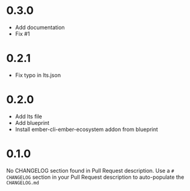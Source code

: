 # 0.3.0
* Add documentation
* Fix #1 


# 0.2.1
* Fix typo in lts.json



# 0.2.0
* Add lts file
* Add blueprint
* Install ember-cli-ember-ecosystem addon from blueprint



# 0.1.0
No CHANGELOG section found in Pull Request description.
Use a `# CHANGELOG` section in your Pull Request description to auto-populate the `CHANGELOG.md`

